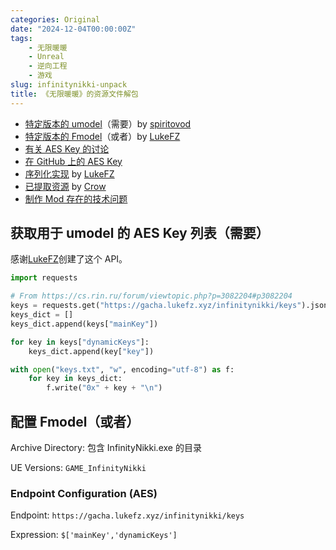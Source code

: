 ```yaml
---
categories: Original
date: "2024-12-04T00:00:00Z"
tags:
    - 无限暖暖
    - Unreal
    - 逆向工程
    - 游戏
slug: infinitynikki-unpack
title: 《无限暖暖》的资源文件解包
---
```


-   [特定版本的 umodel](https://www.gildor.org/smf/index.php/topic,8930.msg47594.html#msg47594)（需要）by [spiritovod](https://www.gildor.org/smf/index.php?action=profile;u=5330)
-   [特定版本的 Fmodel](https://github.com/LukeFZ/FModel)（或者）by [LukeFZ](https://github.com/LukeFZ)
-   [有关 AES Key 的讨论](https://cs.rin.ru/forum/viewtopic.php?p=3082204#p3082204)
-   [在 GitHub 上的 AES Key](https://github.com/kanren3/InfinityNikki)
-   [序列化实现](https://github.com/NikkiTools/perfect) by [LukeFZ](https://github.com/LukeFZ)
-   [已提取资源](https://www.xivmodarchive.com/modid/123983) by [Crow](https://www.xivmodarchive.com/user/158572)
-   [制作 Mod 存在的技术问题](https://gamebanana.com/threads/226150)

## 获取用于 umodel 的 AES Key 列表（需要）

感谢[LukeFZ](https://github.com/LukeFZ)创建了这个 API。

```python
import requests

# From https://cs.rin.ru/forum/viewtopic.php?p=3082204#p3082204
keys = requests.get("https://gacha.lukefz.xyz/infinitynikki/keys").json()
keys_dict = []
keys_dict.append(keys["mainKey"])

for key in keys["dynamicKeys"]:
    keys_dict.append(key["key"])

with open("keys.txt", "w", encoding="utf-8") as f:
    for key in keys_dict:
        f.write("0x" + key + "\n")
```

## 配置 Fmodel（或者）

Archive Directory: 包含 InfinityNikki.exe 的目录

UE Versions: `GAME_InfinityNikki`

### Endpoint Configuration (AES)

Endpoint: `https://gacha.lukefz.xyz/infinitynikki/keys`

Expression: `$['mainKey','dynamicKeys']`
